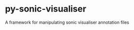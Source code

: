 py-sonic-visualiser
===================

A framework for manipulating sonic visualiser annotation files
